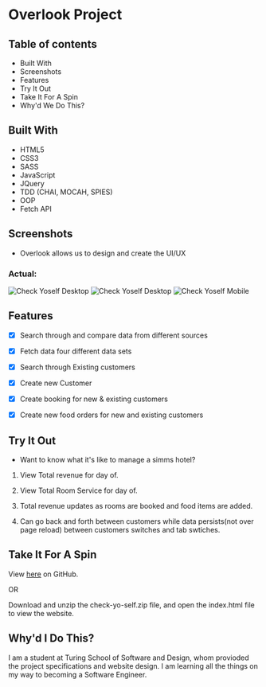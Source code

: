 # Overlook Project

## Table of contents
* Built With 
* Screenshots
* Features
* Try It Out
* Take It For A Spin
* Why'd We Do This?


## Built With

- HTML5
- CSS3
- SASS
- JavaScript
- JQuery
- TDD (CHAI, MOCAH, SPIES)
- OOP
- Fetch API

## Screenshots

- Overlook allows us to design and create the UI/UX
  
### Actual:

  <img src="images/check-yo-self-desktop1.png" alt="Check Yoself Desktop">
  <img src="images/check-yo-self-desktop2.png" alt="Check Yoself Desktop">
  <img src="images/check-yo-self-mobile-iPhone-5_SE.png" alt="Check Yoself Mobile">

## Features

- [x] Search through and compare data from different sources
- [x] Fetch data four different data sets
- [x] Search through Existing customers
- [x] Create new Customer
- [x] Create booking for new & existing customers
- [x] Create new food orders for new and existing customers


## Try It Out

- Want to know what it's like to manage a simms hotel?

1. View Total revenue for day of.

2. View Total Room Service for day of.

3. Total revenue updates as rooms are booked and food items are added.

4. Can go back and forth between customers while data persists(not over page reload) between customers switches and tab swtiches.

## Take It For A Spin

View <a href=https://matthewdshepherd.github.io/check-yo-self/>here</a> on GitHub.

OR 

Download and unzip the check-yo-self.zip file, and open the index.html file to view the website.

## Why'd I Do This?

I am a student at Turing School of Software and Design, whom provioded the project specifications and website design. I am learning all the things on my way to becoming a Software Engineer.
